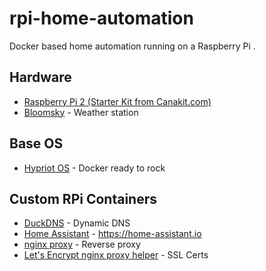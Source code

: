 # rpi-home-automation

Docker based home automation running on a Raspberry Pi .

## Hardware
* [Raspberry Pi 2 (Starter Kit from Canakit.com)](https://www.canakit.com/raspberry-pi-starter-kit.html)
* [Bloomsky](https://www.bloomsky.com/#product) - Weather station

## Base OS
* [Hypriot OS](http://blog.hypriot.com/downloads/) - Docker ready to rock

## Custom RPi Containers
* [DuckDNS](https://github.com/djdefi/docker-duckdns) - Dynamic DNS
* [Home Assistant](https://github.com/djdefi/docker-rpi-home-assistant) - https://home-assistant.io
* [nginx proxy](https://github.com/djdefi/rpi-nginx-proxy) - Reverse proxy
* [Let's Encrypt nginx proxy helper](https://github.com/djdefi/docker-letsencrypt-nginx-proxy-companion) - SSL Certs
